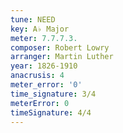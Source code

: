 ```yaml
---
tune: NEED
key: A♭ Major
meter: 7.7.7.3.
composer: Robert Lowry
arranger: Martin Luther
year: 1826-1910
anacrusis: 4
meter_error: '0'
time_signature: 3/4
meterError: 0
timeSignature: 4/4
---
```

